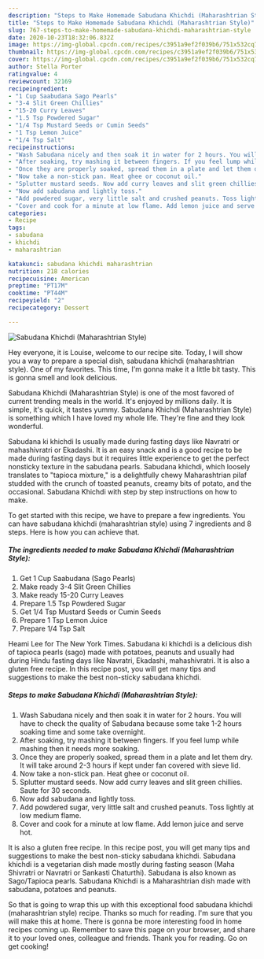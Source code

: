 ```yaml
---
description: "Steps to Make Homemade Sabudana Khichdi (Maharashtrian Style)"
title: "Steps to Make Homemade Sabudana Khichdi (Maharashtrian Style)"
slug: 767-steps-to-make-homemade-sabudana-khichdi-maharashtrian-style
date: 2020-10-23T18:32:06.832Z
image: https://img-global.cpcdn.com/recipes/c3951a9ef2f039b6/751x532cq70/sabudana-khichdi-maharashtrian-style-recipe-main-photo.jpg
thumbnail: https://img-global.cpcdn.com/recipes/c3951a9ef2f039b6/751x532cq70/sabudana-khichdi-maharashtrian-style-recipe-main-photo.jpg
cover: https://img-global.cpcdn.com/recipes/c3951a9ef2f039b6/751x532cq70/sabudana-khichdi-maharashtrian-style-recipe-main-photo.jpg
author: Stella Porter
ratingvalue: 4
reviewcount: 32169
recipeingredient:
- "1 Cup Saabudana Sago Pearls"
- "3-4 Slit Green Chillies"
- "15-20 Curry Leaves"
- "1.5 Tsp Powdered Sugar"
- "1/4 Tsp Mustard Seeds or Cumin Seeds"
- "1 Tsp Lemon Juice"
- "1/4 Tsp Salt"
recipeinstructions:
- "Wash Sabudana nicely and then soak it in water for 2 hours. You will have to check the quality of Sabudana because some take 1-2 hours soaking time and some take overnight."
- "After soaking, try mashing it between fingers. If you feel lump while mashing then it needs more soaking."
- "Once they are properly soaked, spread them in a plate and let them dry. It will take around 2-3 hours if kept under fan covered with sieve lid."
- "Now take a non-stick pan. Heat ghee or coconut oil."
- "Splutter mustard seeds. Now add curry leaves and slit green chillies. Saute for 30 seconds."
- "Now add sabudana and lightly toss."
- "Add powdered sugar, very little salt and crushed peanuts. Toss lightly at low medium flame."
- "Cover and cook for a minute at low flame. Add lemon juice and serve hot."
categories:
- Recipe
tags:
- sabudana
- khichdi
- maharashtrian

katakunci: sabudana khichdi maharashtrian 
nutrition: 218 calories
recipecuisine: American
preptime: "PT17M"
cooktime: "PT44M"
recipeyield: "2"
recipecategory: Dessert

---
```



![Sabudana Khichdi (Maharashtrian Style)](https://img-global.cpcdn.com/recipes/c3951a9ef2f039b6/751x532cq70/sabudana-khichdi-maharashtrian-style-recipe-main-photo.jpg)

Hey everyone, it is Louise, welcome to our recipe site. Today, I will show you a way to prepare a special dish, sabudana khichdi (maharashtrian style). One of my favorites. This time, I'm gonna make it a little bit tasty. This is gonna smell and look delicious.

Sabudana Khichdi (Maharashtrian Style) is one of the most favored of current trending meals in the world. It's enjoyed by millions daily. It is simple, it's quick, it tastes yummy. Sabudana Khichdi (Maharashtrian Style) is something which I have loved my whole life. They're fine and they look wonderful.

Sabudana ki khichdi Is usually made during fasting days like Navratri or mahashivratri or Ekadashi. It is an easy snack and is a good recipe to be made during fasting days but it requires little experience to get the perfect nonsticky texture in the sabudana pearls. Sabudana khichdi, which loosely translates to &#34;tapioca mixture,&#34; is a delightfully chewy Maharashtrian pilaf studded with the crunch of toasted peanuts, creamy bits of potato, and the occasional. Sabudana Khichdi with step by step instructions on how to make.


To get started with this recipe, we have to prepare a few ingredients. You can have sabudana khichdi (maharashtrian style) using 7 ingredients and 8 steps. Here is how you can achieve that.

<!--inarticleads1-->

##### The ingredients needed to make Sabudana Khichdi (Maharashtrian Style):

1. Get 1 Cup Saabudana (Sago Pearls)
1. Make ready 3-4 Slit Green Chillies
1. Make ready 15-20 Curry Leaves
1. Prepare 1.5 Tsp Powdered Sugar
1. Get 1/4 Tsp Mustard Seeds or Cumin Seeds
1. Prepare 1 Tsp Lemon Juice
1. Prepare 1/4 Tsp Salt


Heami Lee for The New York Times. Sabudana ki khichdi is a delicious dish of tapioca pearls (sago) made with potatoes, peanuts and usually had during Hindu fasting days like Navratri, Ekadashi, mahashivratri. It is also a gluten free recipe. In this recipe post, you will get many tips and suggestions to make the best non-sticky sabudana khichdi. 

<!--inarticleads2-->

##### Steps to make Sabudana Khichdi (Maharashtrian Style):

1. Wash Sabudana nicely and then soak it in water for 2 hours. You will have to check the quality of Sabudana because some take 1-2 hours soaking time and some take overnight.
1. After soaking, try mashing it between fingers. If you feel lump while mashing then it needs more soaking.
1. Once they are properly soaked, spread them in a plate and let them dry. It will take around 2-3 hours if kept under fan covered with sieve lid.
1. Now take a non-stick pan. Heat ghee or coconut oil.
1. Splutter mustard seeds. Now add curry leaves and slit green chillies. Saute for 30 seconds.
1. Now add sabudana and lightly toss.
1. Add powdered sugar, very little salt and crushed peanuts. Toss lightly at low medium flame.
1. Cover and cook for a minute at low flame. Add lemon juice and serve hot.


It is also a gluten free recipe. In this recipe post, you will get many tips and suggestions to make the best non-sticky sabudana khichdi. Sabudana khichdi is a vegetarian dish made mostly during fasting season (Maha Shivratri or Navratri or Sankasti Chaturthi). Sabudana is also known as Sago/Tapioca pearls. Sabudana Khichdi is a Maharashtrian dish made with sabudana, potatoes and peanuts. 

So that is going to wrap this up with this exceptional food sabudana khichdi (maharashtrian style) recipe. Thanks so much for reading. I'm sure that you will make this at home. There is gonna be more interesting food in home recipes coming up. Remember to save this page on your browser, and share it to your loved ones, colleague and friends. Thank you for reading. Go on get cooking!
